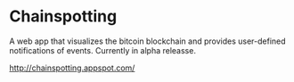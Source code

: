 # Chainspotting
A web app that visualizes the bitcoin blockchain and provides user-defined notifications of events. Currently in alpha releasse.

http://chainspotting.appspot.com/
